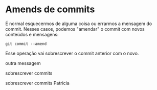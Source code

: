 # Amends de commits

É normal esquecermos de alguma coisa ou errarmos a mensagem do commit. Nesses casos, podemos "amendar" o commit com novos conteúdos e mensagens:

`git commit --amend`

Esse operação vai sobrescrever o commit anterior com o novo.

outra messagem

sobrescrever commits

sobrescrever commits
Patricia
